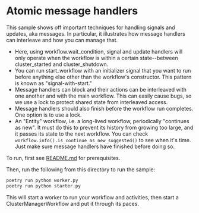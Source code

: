 # Atomic message handlers

This sample shows off important techniques for handling signals and updates, aka messages.  In particular, it illustrates how message handlers can interleave and how you can manage that.

* Here, using workflow.wait_condition, signal and update handlers will only operate when the workflow is within a certain state--between cluster_started and cluster_shutdown.
* You can run start_workflow with an initializer signal that you want to run before anything else other than the workflow's constructor.  This pattern is known as "signal-with-start."
* Message handlers can block and their actions can be interleaved with one another and with the main workflow.  This can easily cause bugs, so we use a lock to protect shared state from interleaved access.
* Message handlers should also finish before the workflow run completes.  One option is to use a lock.
* An "Entity" workflow, i.e. a long-lived workflow, periodically "continues as new".  It must do this to prevent its history from growing too large, and it passes its state to the next workflow.  You can check `workflow.info().is_continue_as_new_suggested()` to see when it's time.  Just make sure message handlers have finished before doing so.  

To run, first see [README.md](../../README.md) for prerequisites.

Then, run the following from this directory to run the sample:

```bash
poetry run python worker.py
poetry run python starter.py
```

This will start a worker to run your workflow and activities, then start a ClusterManagerWorkflow and put it through its paces.
